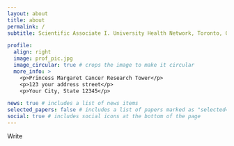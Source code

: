 ```yaml
---
layout: about
title: about
permalink: /
subtitle: Scientific Associate I. University Health Network, Toronto, ON.

profile:
  align: right
  image: prof_pic.jpg
  image_circular: true # crops the image to make it circular
  more_info: >
    <p>Princess Margaret Cancer Research Tower</p>
    <p>123 your address street</p>
    <p>Your City, State 12345</p>

news: true # includes a list of news items
selected_papers: false # includes a list of papers marked as "selected={true}"
social: true # includes social icons at the bottom of the page
---
```


Write 